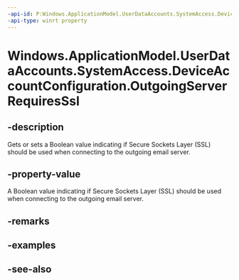 ----api-id: P:Windows.ApplicationModel.UserDataAccounts.SystemAccess.DeviceAccountConfiguration.OutgoingServerRequiresSsl
-api-type: winrt property
---<!-- Property syntaxpublic bool OutgoingServerRequiresSsl { get;  set; }--># Windows.ApplicationModel.UserDataAccounts.SystemAccess.DeviceAccountConfiguration.OutgoingServerRequiresSsl## -descriptionGets or sets a Boolean value indicating if Secure Sockets Layer (SSL) should be used when connecting to the outgoing email server.## -property-valueA Boolean value indicating if Secure Sockets Layer (SSL) should be used when connecting to the outgoing email server.## -remarks## -examples## -see-also